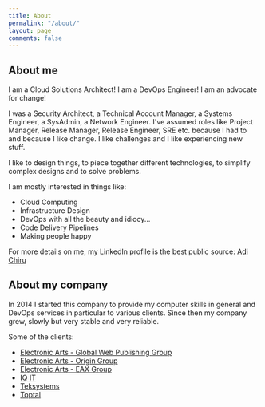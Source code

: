 ```yaml
---
title: About
permalink: "/about/"
layout: page
comments: false
---
```


## About me

I am a Cloud Solutions Architect!
I am a DevOps Engineer!
I am an advocate for change!

I was a Security Architect, a Technical Account Manager, a Systems Engineer, a SysAdmin, a Network Engineer.
I've assumed roles like Project Manager, Release Manager, Release Engineer, SRE etc. because I had to and because I like change.
I like challenges and I like experiencing new stuff.

I like to design things, to piece together different technologies, to simplify complex designs and to solve problems.

I am mostly interested in things like:

* Cloud Computing
* Infrastructure Design
* DevOps with all the beauty and idiocy...
* Code Delivery Pipelines
* Making people happy


For more details on me, my LinkedIn profile is the best public source: [Adi Chiru](https://ca.linkedin.com/in/adichiru)

## About my company

In 2014 I started this company to provide my computer skills in general and DevOps services in particular to various clients.
Since then my company grew, slowly but very stable and very reliable.

Some of the clients:
* [Electronic Arts - Global Web Publishing Group](https://www.ea.com/en-ca)
* [Electronic Arts - Origin Group](https://www.origin.com/)
* [Electronic Arts - EAX Group](https://www.ea.com)
* [IQ IT](https://www.iqit.ro/)
* [Teksystems](https://www.teksystems.com/en-CA)
* [Toptal](https://www.toptal.com/)

